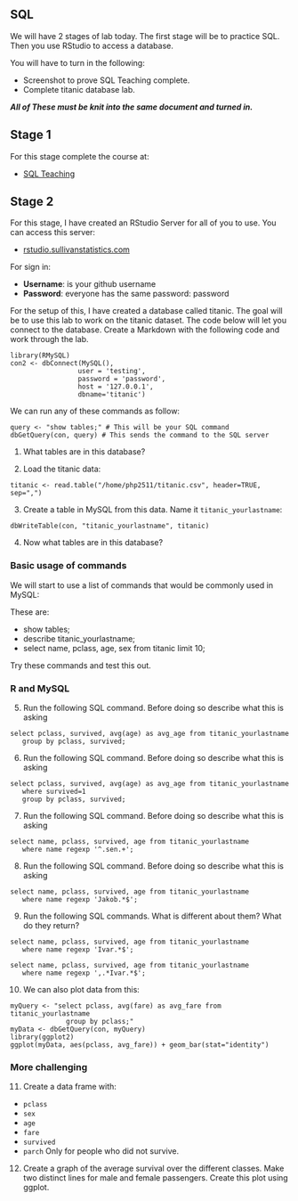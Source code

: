 

## SQL

We will have 2 stages of lab today. The first stage will be to practice SQL. Then you use RStudio to access a database. 


You will have to turn in the following:


- Screenshot to prove SQL Teaching complete.
- Complete titanic database lab.

***All of These must be knit into the same document and turned in.***


## Stage 1

For this stage complete the course at:

- [SQL Teaching](https://www.sqlteaching.com/)




## Stage 2


For this stage, I have created an RStudio Server for all of you to use. You can access this server:

- [rstudio.sullivanstatistics.com](https://rstudio.sullivanstatistics.com)

For sign in:

- **Username**: is your github username
- **Password**: everyone has the same password: password


For the setup of this, I have created a database called titanic. The goal will be to use this lab to work on the titanic dataset. The code below will let you connect to the database. Create a Markdown with the following code and work through the lab. 

```{R}
library(RMySQL)
con2 <- dbConnect(MySQL(),
                 user = 'testing',
                 password = 'password',
                 host = '127.0.0.1',
                 dbname='titanic')
```

We can run any of these commands as follow:

```
query <- "show tables;" # This will be your SQL command
dbGetQuery(con, query) # This sends the command to the SQL server
```


1. What tables are in this database?


2. Load the titanic data:

```{r}
titanic <- read.table("/home/php2511/titanic.csv", header=TRUE, sep=",")
```

3. Create a table in MySQL from this data. Name it `titanic_yourlastname`:

```{r}
dbWriteTable(con, "titanic_yourlastname", titanic)
```

4. Now what tables are in this database?



### Basic usage of commands

We will start to use a list of commands that would be commonly used in MySQL:

These are:

- show tables;
- describe titanic_yourlastname;
- select name, pclass, age, sex from titanic limit 10;
 




Try these commands and test this out. 


### R and MySQL

5. Run the following SQL command. Before doing so describe what this is asking
```
select pclass, survived, avg(age) as avg_age from titanic_yourlastname   
   group by pclass, survived;
```


6.  Run the following SQL command. Before doing so describe what this is asking
```
select pclass, survived, avg(age) as avg_age from titanic_yourlastname
   where survived=1
   group by pclass, survived;
```


7. Run the following SQL command. Before doing so describe what this is asking
```
select name, pclass, survived, age from titanic_yourlastname 
   where name regexp '^.sen.+';
   ```

8. Run the following SQL command. Before doing so describe what this is asking
```
select name, pclass, survived, age from titanic_yourlastname 
   where name regexp 'Jakob.*$';
```

9.  Run the following SQL commands. What is different about them? What do they return?
```
select name, pclass, survived, age from titanic_yourlastname 
   where name regexp 'Ivar.*$';
   ```
   
```
select name, pclass, survived, age from titanic_yourlastname 
   where name regexp ',.*Ivar.*$';
```


10. We can also plot data from this:
```{r}
myQuery <- "select pclass, avg(fare) as avg_fare from titanic_yourlastname
              group by pclass;"
myData <- dbGetQuery(con, myQuery)
library(ggplot2)
ggplot(myData, aes(pclass, avg_fare)) + geom_bar(stat="identity")
```



### More challenging

11. Create a data frame with:
- `pclass`
- `sex`
- `age`
- `fare`
- `survived`
- `parch`
Only for people who did not survive. 

12. Create a graph of the average survival over the different classes. Make two distinct lines for male and female passengers. Create this plot using ggplot. 




